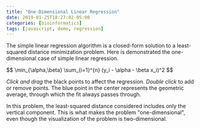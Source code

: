 ```yaml
---
title: "One-Dimensional Linear Regression"
date: 2019-01-25T18:27:02-05:00
categories: [bioinformatics]
tags: [javascript, demo, regression]
---
```


The simple linear regression algorithm is a closed-form solution to a
least-squared distance minimization problem. Here is demonstrated the
one-dimensional case of simple linear regression.

<div>
$$
\min_{\alpha,\beta} \sum_{i=1}^{n} (y_i - \alpha - \beta x_i)^2
$$
</div>

_Click and drag_ the black points to affect the regression. _Double click_ to
add or remove points. The blue point in the center represents the geometric
average, through which the fit always passes through.

<canvas id="canvas" width="500" height="500"></canvas>

<script type="text/javascript" src="/js/bioinformatics/one-dimensional-linear-regression.js"></script>

In this problem, the least-squared distance considered includes only the
vertical component. This is what makes the problem "one-dimensional", even
though the visualization of the problem is two-dimensional.
